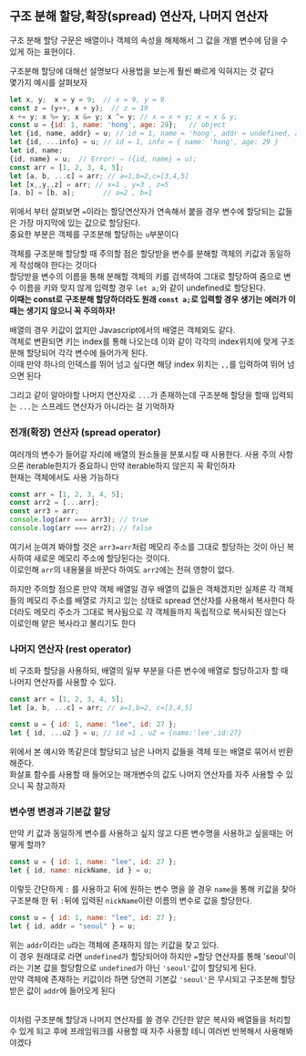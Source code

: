 ## 구조 분해 할당,확장(spread) 연산자, 나머지 연산자

구조 분해 할당 구문은 배열이나 객체의 속성을 해체해서 그 값을 개별 변수에 담을 수 있게 하는 표현이다.

구조분해 할당에 대해선 설명보다 사용법을 보는게 훨씬 빠르게 익혀지는 것 같다<br>
몇가지 예시를 살펴보자

```javascript
let x, y;  x = y = 9;  // x = 9, y = 9
const z = (y++, x + y);  // z = 19
x += y; x %= y; x &= y; x ^= y; // x = x + y; x = x & y;
const u = {id: 1, name: 'hong', age: 29};   // object
let {id, name, addr} = u; // id = 1, name = 'hong', addr = undefined, age = ?
let {id, ...info} = u; // id = 1, info = { name: 'hong', age: 29 }
let id, name;
{id, name} = u;  // Error! ⇒ ({id, name} = u);
const arr = [1, 2, 3, 4, 5];
let [a, b, ...c] = arr; // a=1,b=2,c=[3,4,5]
let [x,,y,,z] = arr; // x=1 , y=3 , z=5
[a, b] = [b, a];       // a=2 , b=1
```

위에서 부터 살펴보면 `=`이라는 할당연산자가 연속해서 붙을 경우 변수에 할당되는 값들은 가장 마지막에 있는 값으로 할당된다.<br>
중요한 부분은 객체를 구조분해 할당하는 `u`부분이다<br>

객체를 구조분해 할당할 때 주의할 점은 할당받을 변수를 분해할 객체의 키값과 동일하게 작성해야 한다는 것이다<br>
할당받을 변수의 이름을 통해 분해할 객체의 키를 검색하여 그대로 할당하여 줌으로 변수 이름을 키와 맞지 않게 입력할 경우 `let a;`와 같이 undefined로 할당된다.<br>
**이때는 const로 구조분해 할당하더라도 원래 `const a;`로 입력할 경우 생기는 에러가 이때는 생기지 않으니 꼭 주의하자!**<br>

배열의 경우 키값이 없지만 Javascript에서의 배열은 객체와도 같다.<br>
객체로 변환되면 키는 index를 통해 나오는데 이와 같이 각각의 index위치에 맞게 구조분해 할당되어 각각 변수에 들어가게 된다.<br>
이때 만약 하나의 인덱스를 뛰어 넘고 싶다면 해당 index 위치는 `,,`를 입력하여 뛰어 넘으면 된다<br>

그리고 같이 알아야할 나머지 연산자로 `...`가 존재하는데 구조분해 할당을 할때 입력되는 `...`는 스프레드 연산자가 아니라는 걸 기억하자<br>

### 전개(확장) 연산자 (spread operator)

여러개의 변수가 들어갈 자리에 배열의 원소들을 분포시킬 때 사용한다.
사용 주의 사항으론 iterable한지가 중요하니 만약 iterable하지 않은지 꼭 확인하자<br>
현재는 객체에서도 사용 가능하다

```javascript
const arr = [1, 2, 3, 4, 5];
const arr2 = [...arr];
const arr3 = arr;
console.log(arr === arr3); // true
console.log(arr === arr2); // false
```

여기서 눈여겨 봐야할 것은 `arr3=arr`처럼 메모리 주소를 그대로 할당하는 것이 아닌 복사하여 새로운 메모리 주소에 할당된다는 것이다.<br>
이로인해 `arr`의 내용물을 바꾼다 하여도 `arr2`에는 전혀 영향이 없다.<br>

하지만 주의할 점으론 만약 객체 배열일 경우 배열의 값들은 객체겠지만 실제론 각 객체들의 메모리 주소를 배열로 가지고 있는 상태로 spread 연산자를 사용해서 복사한다 하더라도 메모리 주소가 그대로 복사됨으로 각 객체들까지 독립적으로 복사되진 않는다<br>
이로인해 얕은 복사라고 불리기도 한다<br>

### 나머지 연산자 (rest operator)

비 구조화 할당을 사용하되, 배열의 일부 부분을 다른 변수에 배열로 할당하고자 할 때 나머지 연산자를 사용할 수 있다.<br>

```javascript
const arr = [1, 2, 3, 4, 5];
let [a, b, ...c] = arr; // a=1,b=2, c=[3,4,5]

const u = { id: 1, name: "lee", id: 27 };
let { id, ...u2 } = u; // id =1 , u2 = {name:'lee',id:27}
```

위에서 본 예시와 똑같은데 할당되고 남은 나머지 값들을 객체 또는 배열로 묶어서 반환해준다.<br>
화살표 함수를 사용할 때 들어오는 매개변수의 값도 나머지 연산자를 자주 사용할 수 있으니 꼭 참고하자

### 변수명 변경과 기본값 할당

만약 키 값과 동일하게 변수를 사용하고 싶지 않고 다른 변수명을 사용하고 싶을때는 어떻게 할까?

```javascript
const u = { id: 1, name: "lee", id: 27 };
let { id, name: nickName, id } = u;
```

이렇듯 간단하게 `:` 를 사용하고 뒤에 원하는 변수 명을 쓸 경우 `name`을 통해 키값을 찾아 구조분해 한 뒤 `:`뒤에 입력된 `nickName`이란 이름의 변수로 값을 할당한다.

```javascript
const u = { id: 1, name: "lee", id: 27 };
let { id, addr = "seoul" } = u;
```

위는 `addr`이라는 `u`라는 객체에 존재하지 않는 키값을 찾고 있다. <br>
이 경우 원래대로 라면 `undefined`가 할당되어야 하지만 `=`할당 연산자를 통해 'seoul'이라는 기본 값을 할당함으로 `undefined`가 아닌 `'seoul'`값이 할당되게 된다.<br>
만약 객체에 존재하는 키값이라 하면 당연히 기본값 `'seoul'`은 무시되고 구조분해 할당받은 값이 `addr`에 들어오게 된다
<br><br>

이처럼 구조분해 할당과 나머지 연산자를 쓸 경우 간단한 얕은 복사와 배열들을 처리할 수 있게 되고 후에 프레임워크를 사용할 때 자주 사용할 테니 여러번 반복해서 사용해봐야겠다
